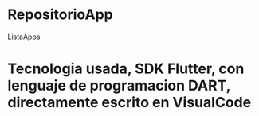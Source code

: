 # RepositorioApp
ListaApps
# Tecnologia usada, SDK Flutter, con lenguaje de programacion DART, directamente escrito en VisualCode 
